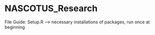 # NASCOTUS_Research
File Guide: 
Setup.R --> necessary installations of packages, run once at beginning
